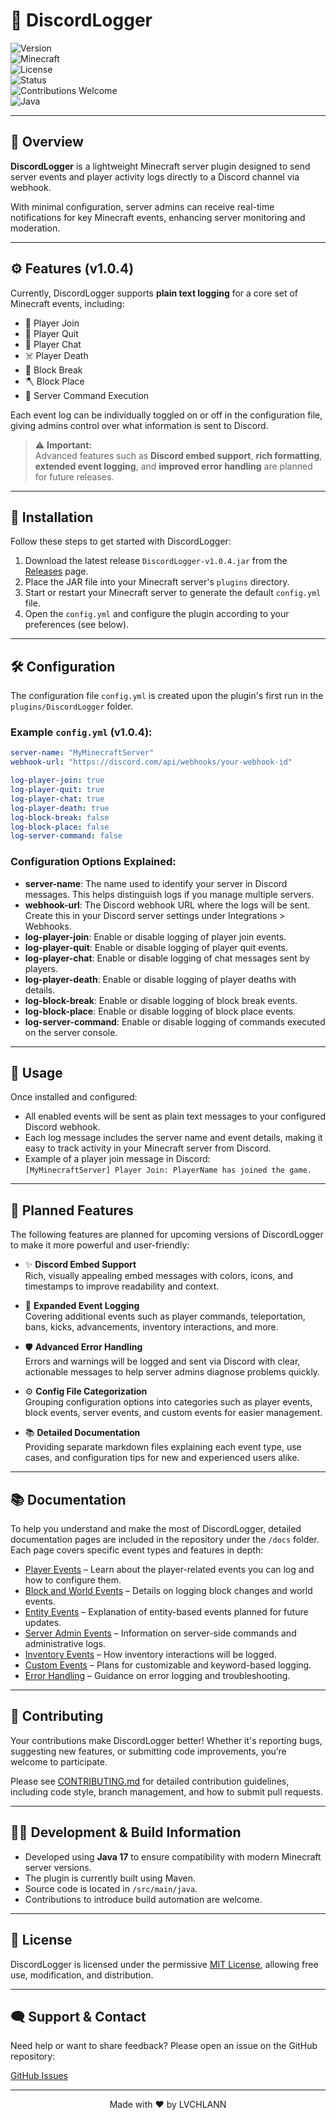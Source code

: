 # 🔌 DiscordLogger

![Version](https://img.shields.io/badge/version-v1.0.4-blue)  
![Minecraft](https://img.shields.io/badge/minecraft-1.20.x-green)  
![License](https://img.shields.io/github/license/LVCHLANN/DiscordLogger)  
![Status](https://img.shields.io/badge/status-active-brightgreen)  
![Contributions Welcome](https://img.shields.io/badge/contributions-welcome-yellow)  
![Java](https://img.shields.io/badge/built_with-Java_17-red)

---

## 📖 Overview

**DiscordLogger** is a lightweight Minecraft server plugin designed to send server events and player activity logs directly to a Discord channel via webhook.

With minimal configuration, server admins can receive real-time notifications for key Minecraft events, enhancing server monitoring and moderation.

---

## ⚙️ Features (v1.0.4)

Currently, DiscordLogger supports **plain text logging** for a core set of Minecraft events, including:

- 👋 Player Join  
- 🚪 Player Quit  
- 💬 Player Chat  
- ☠️ Player Death  
- 🧱 Block Break  
- 🪓 Block Place  
- 📝 Server Command Execution  

Each event log can be individually toggled on or off in the configuration file, giving admins control over what information is sent to Discord.

> ⚠️ **Important:**  
> Advanced features such as **Discord embed support**, **rich formatting**, **extended event logging**, and **improved error handling** are planned for future releases.

---

## 🚀 Installation

Follow these steps to get started with DiscordLogger:

1. Download the latest release `DiscordLogger-v1.0.4.jar` from the [Releases](https://github.com/LVCHLANN/DiscordLogger/releases) page.  
2. Place the JAR file into your Minecraft server's `plugins` directory.  
3. Start or restart your Minecraft server to generate the default `config.yml` file.  
4. Open the `config.yml` and configure the plugin according to your preferences (see below).

---

## 🛠 Configuration

The configuration file `config.yml` is created upon the plugin's first run in the `plugins/DiscordLogger` folder.

### Example `config.yml` (v1.0.4):
```yaml
server-name: "MyMinecraftServer"  
webhook-url: "https://discord.com/api/webhooks/your-webhook-id"

log-player-join: true  
log-player-quit: true  
log-player-chat: true  
log-player-death: true  
log-block-break: false  
log-block-place: false  
log-server-command: false
```

### Configuration Options Explained:

- **server-name**: The name used to identify your server in Discord messages. This helps distinguish logs if you manage multiple servers.  
- **webhook-url**: The Discord webhook URL where the logs will be sent. Create this in your Discord server settings under Integrations > Webhooks.  
- **log-player-join**: Enable or disable logging of player join events.  
- **log-player-quit**: Enable or disable logging of player quit events.  
- **log-player-chat**: Enable or disable logging of chat messages sent by players.  
- **log-player-death**: Enable or disable logging of player deaths with details.  
- **log-block-break**: Enable or disable logging of block break events.  
- **log-block-place**: Enable or disable logging of block place events.  
- **log-server-command**: Enable or disable logging of commands executed on the server console.

---

## 📝 Usage

Once installed and configured:

- All enabled events will be sent as plain text messages to your configured Discord webhook.  
- Each log message includes the server name and event details, making it easy to track activity in your Minecraft server from Discord.  
- Example of a player join message in Discord:  
  `[MyMinecraftServer] Player Join: PlayerName has joined the game.`

---

## 🔮 Planned Features

The following features are planned for upcoming versions of DiscordLogger to make it more powerful and user-friendly:

- ✨ **Discord Embed Support**  
  Rich, visually appealing embed messages with colors, icons, and timestamps to improve readability and context.  

- 🔄 **Expanded Event Logging**  
  Covering additional events such as player commands, teleportation, bans, kicks, advancements, inventory interactions, and more.  

- 🛡️ **Advanced Error Handling**  
  Errors and warnings will be logged and sent via Discord with clear, actionable messages to help server admins diagnose problems quickly.  

- ⚙️ **Config File Categorization**  
  Grouping configuration options into categories such as player events, block events, server events, and custom events for easier management.  

- 📚 **Detailed Documentation**  
  Providing separate markdown files explaining each event type, use cases, and configuration tips for new and experienced users alike.

---

## 📚 Documentation

To help you understand and make the most of DiscordLogger, detailed documentation pages are included in the repository under the `/docs` folder. Each page covers specific event types and features in depth:

- [Player Events](docs/player-events.md) – Learn about the player-related events you can log and how to configure them.  
- [Block and World Events](docs/block-and-world-events.md) – Details on logging block changes and world events.  
- [Entity Events](docs/entity-events.md) – Explanation of entity-based events planned for future updates.  
- [Server Admin Events](docs/server-admin-events.md) – Information on server-side commands and administrative logs.  
- [Inventory Events](docs/inventory-events.md) – How inventory interactions will be logged.  
- [Custom Events](docs/custom-events.md) – Plans for customizable and keyword-based logging.  
- [Error Handling](docs/error-handling.md) – Guidance on error logging and troubleshooting.

---

## 🤝 Contributing

Your contributions make DiscordLogger better! Whether it's reporting bugs, suggesting new features, or submitting code improvements, you’re welcome to participate.

Please see [CONTRIBUTING.md](CONTRIBUTING.md) for detailed contribution guidelines, including code style, branch management, and how to submit pull requests.

---

## 🧑‍💻 Development & Build Information

- Developed using **Java 17** to ensure compatibility with modern Minecraft server versions.  
- The plugin is currently built using Maven.
- Source code is located in `/src/main/java`.  
- Contributions to introduce build automation are welcome.

---

## 📄 License

DiscordLogger is licensed under the permissive [MIT License](LICENSE), allowing free use, modification, and distribution.

---

## 🗨 Support & Contact

Need help or want to share feedback? Please open an issue on the GitHub repository:

[GitHub Issues](https://github.com/LVCHLANN/DiscordLogger/issues)

---

<p align="center">
Made with ❤️ by LVCHLANN  
</p>
